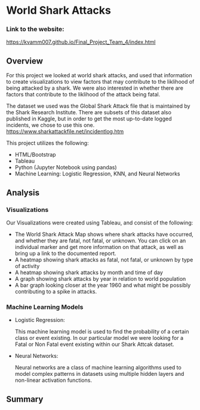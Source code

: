 # World Shark Attacks

### Link to the website:
https://kvamm007.github.io/Final_Project_Team_4/index.html 

## Overview
For this project we looked at world shark attacks, and used that information to create visualizations to view factors that may contribute to the liklihood of being attacked by a shark.  We were also interested in whether there are factors that contribute to the liklihood of the attack being fatal.

The dataset we used was the Global Shark Attack file that is maintained by the Shark Research Institute.  There are subsets of this dataset also published in Kaggle, but in order to get the most up-to-date logged incidents, we chose to use this one.
https://www.sharkattackfile.net/incidentlog.htm

This project utilizes the following:
- HTML/Bootstrap
- Tableau
- Python (Jupyter Notebook using pandas)
- Machine Learning: Logistic Regression, KNN, and Neural Networks


## Analysis
### Visualizations
Our Visualizations were created using Tableau, and consist of the following:
- The World Shark Attack Map shows where shark attacks have occurred, and whether they are fatal, not fatal, or unknown.  You can click on an individual marker and get more information on that attack, as well as bring up a link to the documented report.
- A heatmap showing shark attacks as fatal, not fatal, or unknown by type of activity
- A heatmap showing shark attacks by month and time of day
- A graph showing shark attacks by year in relation to world population
- A bar graph looking closer at the year 1960 and what might be possibly contributing to a spike in attacks.


### Machine Learning Models

- Logistic Regression: 

   This machine learning model is used to find the probability of a certain class or event existing. In our particular model we were looking for a Fatal or Non Fatal event existing within our Shark Attcak dataset. 

- Neural Networks:

   Neural networks are a class of machine learning algorithms used to model complex patterns in datasets using multiple hidden layers and non-linear activation functions. 


## Summary

